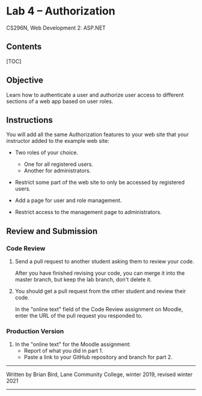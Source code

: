 # Lab 4 – Authorization

CS296N, Web Development 2: ASP.NET

## Contents

[TOC]

## Objective

Learn how to authenticate a user and authorize user access to different sections of a web app based on user roles.

## Instructions

You will add all the same Authorization features to your web site that your instructor added to the example web site:

- Two roles of your choice.
  
  - One for all registered users.
  - Another for administrators.
- Restrict some part of the web site to only be accessed by registered users.
- Add a page for user and role management.
- Restrict access to the management page to administrators.

  

## Review and Submission

### Code Review

1. Send a pull request to another student asking them to review your code. 

   After you have finished revising your code, you can merge it into the master branch, but keep the lab branch, don't delete it.

2. You should get a pull request from the other student and review their code.

   In the "online text" field of the Code Review assignment on Moodle, enter the URL of the pull request you responded to.

### Production Version

1.  In the "online text" for the Moodle assignment:
    - Report of what you did in part 1.
    - Paste a link to your GitHub repository and branch for part 2.



------

Written by Brian Bird, Lane Community College, winter 2019, revised winter 2021

------

